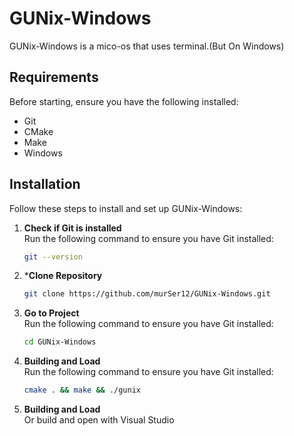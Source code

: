 # GUNix-Windows

GUNix-Windows is a mico-os that uses terminal.(But On Windows)


## Requirements

Before starting, ensure you have the following installed:

- Git
- CMake
- Make
- Windows
## Installation

Follow these steps to install and set up GUNix-Windows:

1. **Check if Git is installed**  
   Run the following command to ensure you have Git installed:
   ```bash
   git --version
2. ***Clone Repository**  
   ```bash
   git clone https://github.com/murSer12/GUNix-Windows.git
2. **Go to Project**  
   Run the following command to ensure you have Git installed:
   ```bash
   cd GUNix-Windows
3. **Building and Load**  
   Run the following command to ensure you have Git installed:
   ```bash
   cmake . && make && ./gunix
4. **Building and Load**  
   Or build and open with Visual Studio
